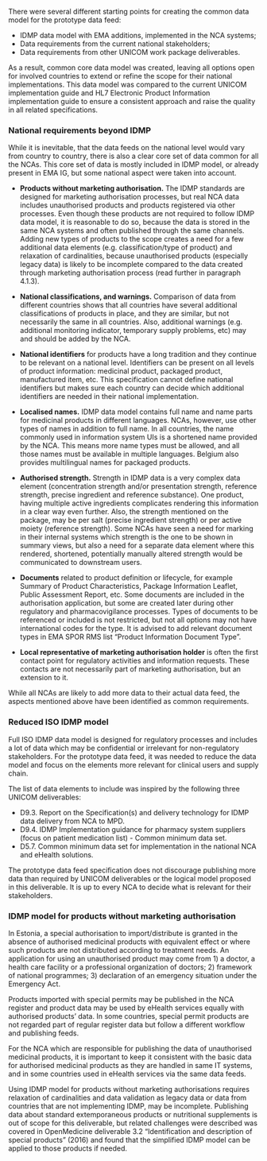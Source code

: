 
There were several different starting points for creating the common data model for the prototype data feed:  
- IDMP data model with EMA additions, implemented in the NCA systems;  
- Data requirements from the current national stakeholders;  
- Data requirements from other UNICOM work package deliverables.  

As a result, common core data model was created, leaving all options open for involved countries to extend or refine the scope for their national implementations. This data model was compared to the current UNICOM implementation guide and HL7 Electronic Product Information implementation guide to ensure a consistent approach and raise the quality in all related specifications. 

### National requirements beyond IDMP
While it is inevitable, that the data feeds on the national level would vary from country to country, there is also a clear core set of data common for all the NCAs. This core set of data is mostly included in IDMP model, or already present in EMA IG, but some national aspect were taken into account.

- **Products without marketing authorisation.** The IDMP standards are designed for marketing authorisation processes, but real NCA data includes unauthorised products and products registered via other processes. Even though these products are not required to follow IDMP data model, it is reasonable to do so, because the data is stored in the same NCA systems and often published through the same channels. Adding new types of products to the scope creates a need for a few additional data elements (e.g. classification/type of product) and relaxation of cardinalities, because unauthorised products (especially legacy data) is likely to be incomplete compared to the data created through marketing authorisation process (read further in paragraph 4.1.3).  

- **National classifications, and warnings.** Comparison of data from different countries shows that all countries have several additional classifications of products in place, and they are similar, but not necessarily the same in all countries. Also, additional warnings (e.g. additional monitoring indicator, temporary supply problems, etc) may and should be added by the NCA.  

- **National identifiers** for products have a long tradition and they continue to be relevant on a national level. Identifiers can be present on all levels of product information: medicinal product, packaged product, manufactured item, etc. This specification cannot define national identifiers but makes sure each country can decide which additional identifiers are needed in their national implementation.  

- **Localised names.** IDMP data model contains full name and name parts for medicinal products in different languages. NCAs, however, use other types of names in addition to full name. In all countries, the name commonly used in information system UIs is a shortened name provided by the NCA. This means more name types must be allowed, and all those names must be available in multiple languages. Belgium also provides multilingual names for packaged products.

- **Authorised strength.** Strength in IDMP data is a very complex data element (concentration strength and/or presentation strength, reference strength, precise ingredient and reference substance). One product, having multiple active ingredients complicates rendering this information in a clear way even further. Also, the strength mentioned on the package, may be per salt (precise ingredient strength) or per active moiety (reference strength). Some NCAs have seen a need for marking in their internal systems which strength is the one to be shown in summary views, but also a need for a separate data element where this rendered, shortened, potentially manually altered strength would be communicated to downstream users. 

- **Documents** related to product definition or lifecycle, for example Summary of Product Characteristics, Package Information Leaflet, Public Assessment Report, etc. Some documents are included in the authorisation application, but some are created later during other regulatory and pharmacovigilance processes. Types of documents to be referenced or included is not restricted, but not all options may not have international codes for the type. It is advised to add relevant document types in EMA SPOR RMS list “Product Information Document Type”.

- **Local representative of marketing authorisation holder** is often the first contact point for regulatory activities and information requests. These contacts are not necessarily part of marketing authorisation, but an extension to it. 

While all NCAs are likely to add more data to their actual data feed, the aspects mentioned above have been identified as common requirements.

### Reduced ISO IDMP model

Full ISO IDMP data model is designed for regulatory processes and includes a lot of data which may be confidential or irrelevant for non-regulatory stakeholders. For the prototype data feed, it was needed to reduce the data model and focus on the elements more relevant for clinical users and supply chain. 

The list of data elements to include was inspired by the following three UNICOM deliverables:
-	D9.3. Report on the Specification(s) and delivery technology for IDMP data delivery from NCA to MPD.
-	D9.4. IDMP Implementation guidance for pharmacy system suppliers (focus on patient medication list) - Common minimum data set.
-	D5.7. Common minimum data set for implementation in the national NCA and eHealth solutions.


The prototype data feed specification does not discourage publishing more data than required by UNICOM deliverables or the logical model proposed in this deliverable. It is up to every NCA to decide what is relevant for their stakeholders.

### IDMP model for products without marketing authorisation

In Estonia, a special authorisation to import/distribute is granted in the absence of authorised medicinal products with equivalent effect or where such products are not distributed according to treatment needs. An application for using an unauthorised product may come from 1) a doctor, a health care facility or a professional organization of doctors; 2) framework of national programmes; 3) declaration of an emergency situation under the Emergency Act.  

Products imported with special permits may be published in the NCA register and product data may be used by eHealth services equally with authorised products’ data. In some countries, special permit products are not regarded part of regular register data but follow a different workflow and publishing feeds.  

For the NCA which are responsible for publishing the data of unauthorised medicinal products, it is important to keep it consistent with the basic data for authorised medicinal products as they are handled in same IT systems, and in some countries used in eHealth services via the same data feeds.  

Using IDMP model for products without marketing authorisations requires relaxation of cardinalities and data validation as legacy data or data from countries that are not implementing IDMP, may be incomplete. Publishing data about standard extemporaneous products or nutritional supplements is out of scope for this deliverable, but related challenges were described was covered in OpenMedicine deliverable 3.2 “Identification and description of special products” (2016) and found that the simplified IDMP model can be applied to those products if needed. 
  
  